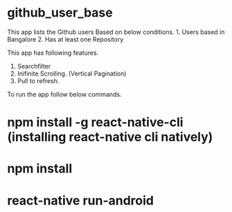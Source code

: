 # github_user_base

This app lists the Github users Based on below conditions.
      1. Users based in Bangalore
      2. Has at least one Repository

This app has following features.
  1. Searchfilter
  2. Inifinite Scrolling.  (Vertical Pagination)
  3. Pull to refresh.
  
  
  To run the app follow below commands.
   # npm install -g react-native-cli   (installing react-native cli natively)
   #  
   # npm install
   # react-native run-android
   

      
